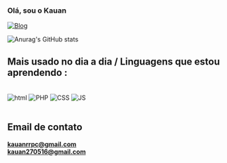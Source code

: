 ### Olá, sou o Kauan 

[![Blog](https://img.shields.io/badge/Instagram-E4405F?style=for-the-badge&logo=instagram&logoColor=white)](https://instagram.com/kauanrreis)

![Anurag's GitHub stats](https://github-readme-stats.vercel.app/api?username=KauanRDR&show_icons=true&theme=onedark)

## Mais usado no dia a dia / Linguagens que estou aprendendo :

<div style="display: inline_block"><br/>

<img align="center" alt="html" src="https://img.shields.io/badge/HTML-239120?style=for-the-badge&logo=html5&logoColor=white" />

<img align="center" alt="PHP" src="https://img.shields.io/badge/PHP-239120?style=for-the-badge&logo=c-sharp&logoColor=white)" />
  
<img align="center" alt="CSS" src="https://img.shields.io/badge/CSS-239120?style=for-the-badge&logo=c-sharp&logoColor=white)" />

<img align="center" alt="JS" src="https://img.shields.io/badge/JavaScript-239120?style=for-the-badge&logo=c-sharp&logoColor=white)" />

</div><br/>

## Email de contato

<strong>kauanrrpc@gmail.com</strong><br/>
<strong>kauan270516@gmail.com</strong><br/>
